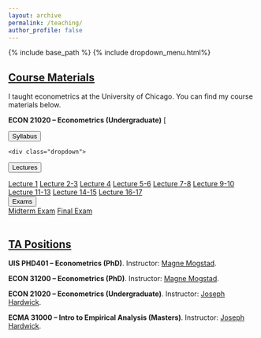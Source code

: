 ```yaml
---
layout: archive
permalink: /teaching/
author_profile: false
---
```


{% include base_path %}
{% include dropdown_menu.html%}

<h2 style="text-decoration: underline;">Course Materials</h2>

I taught econometrics at the University of Chicago. You can find my course materials below.

**ECON 21020 &ndash; Econometrics (Undergraduate)** [
    <div class="dropdown"><a href="/files/teaching/syllabus.pdf"><button class="dropbtn">Syllabus</button></a></div>

    <div class="dropdown">
  <button class="dropbtn">Lectures</button>
  <div class="dropdown-content">
    <a href="/files/teaching/lecture1.pdf">Lecture 1</a>
    <a href="/files/teaching/lecture2-3.pdf">Lecture 2-3</a>
    <a href="/files/teaching/lecture4.pdf">Lecture 4</a>
    <a href="/files/teaching/lecture5-6.pdf">Lecture 5-6</a>
    <a href="/files/teaching/lecture7-8.pdf">Lecture 7-8</a>
    <a href="/files/teaching/lecture9-10.pdf">Lecture 9-10</a>
    <a href="/files/teaching/lecture11-13.pdf">Lecture 11-13</a>
    <a href="/files/teaching/lecture14-15.pdf">Lecture 14-15</a>
    <a href="/files/teaching/lecture16-17.pdf">Lecture 16-17</a>
  </div></div>

  <div class="dropdown">
  <button class="dropbtn">Exams</button>
  <div class="dropdown-content">
    <a href="/files/teaching/midtermexam.pdf">Midterm Exam</a>
    <a href="/files/teaching/finalexam.pdf">Final Exam</a>
  </div></div>

<br>

<h2 style="text-decoration: underline;">TA Positions</h2>

**UIS PHD401 &ndash; Econometrics (PhD)**. Instructor: [Magne Mogstad](https://sites.google.com/site/magnemogstad/).

**ECON 31200 &ndash; Econometrics (PhD)**. Instructor: [Magne Mogstad](https://sites.google.com/site/magnemogstad/).

**ECON 21020 &ndash; Econometrics (Undergraduate)**. Instructor: [Joseph Hardwick](https://economics.uchicago.edu/directory/joseph-hardwick).

**ECMA 31000 &ndash; Intro to Empirical Analysis (Masters)**. Instructor: [Joseph Hardwick](https://economics.uchicago.edu/directory/joseph-hardwick).

